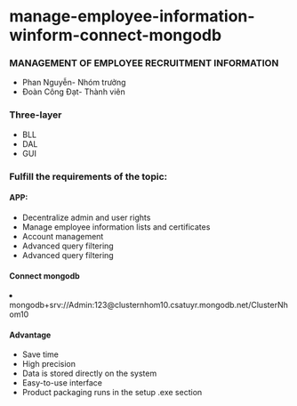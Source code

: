 # manage-employee-information-winform-connect-mongodb

<h3>MANAGEMENT OF EMPLOYEE RECRUITMENT INFORMATION</h3>
<ul>
   <li>Phan Nguyễn- Nhóm trưởng</li>
  <li>Đoàn Công Đạt- Thành viên </li>
</ul>
<h3>Three-layer</h3>
<ul>
  <li>BLL</li>
   <li>DAL</li>
   <li>GUI</li>
</ul>
<h3>Fulfill the requirements of the topic:</h3>
  <h4>APP:</h4>
  <ul>
   <li>Decentralize admin and user rights</li>
    <li>Manage employee information lists and certificates</li>
    <li>Account management</li>
    <li>Advanced query filtering</li>
    <li>Advanced query filtering</li>
  </ul>
  <h4>Connect mongodb </h4>
 <li>mongodb+srv://Admin:123@clusternhom10.csatuyr.mongodb.net/ClusterNhom10</li> 
<h4>Advantage</h4>
<ul>
  <li>Save time</li>
  <li>High precision</li>
  <li>Data is stored directly on the system</li>
  <li>Easy-to-use interface</li>
   <li>Product packaging runs in the setup .exe section</li>
</ul>
